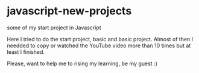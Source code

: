 # javascript-new-projects
some of my start project in Javascript


Here I tried to do the start project, basic and basic project. 
Almost of then I needded to copy or watched the YouTube video more than 10 times but at least I finished. 

Please, want to help me to rising my learning, be my guest :) 
